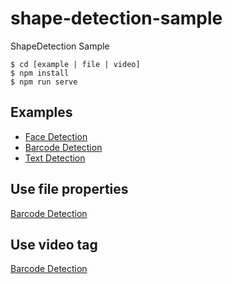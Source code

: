 # shape-detection-sample
ShapeDetection Sample


```
$ cd [example | file | video]
$ npm install
$ npm run serve
```

## Examples

- [Face Detection](https://radiocat.github.io/shape-detection-sample/examples/face/)
- [Barcode Detection](https://radiocat.github.io/shape-detection-sample/examples/barcode/)
- [Text Detection](https://radiocat.github.io/shape-detection-sample/examples/text/)

## Use file properties

[Barcode Detection](https://radiocat.github.io/shape-detection-sample/file/)

## Use video tag

[Barcode Detection](https://radiocat.github.io/shape-detection-sample/video/)


